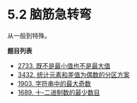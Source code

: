 # 5.2 脑筋急转弯

从一般到特殊。

**题目列表**

- [2733. 既不是最小值也不是最大值](https://leetcode.cn/problems/neither-minimum-nor-maximum/description/)
- [3432. 统计元素和差值为偶数的分区方案](https://leetcode.cn/problems/count-partitions-with-even-sum-difference/description/)
- [1903. 字符串中的最大奇数](https://leetcode.cn/problems/largest-odd-number-in-string/description/)
- [1689. 十-二进制数的最少数目](https://leetcode.cn/problems/partitioning-into-minimum-number-of-deci-binary-numbers/description/)
